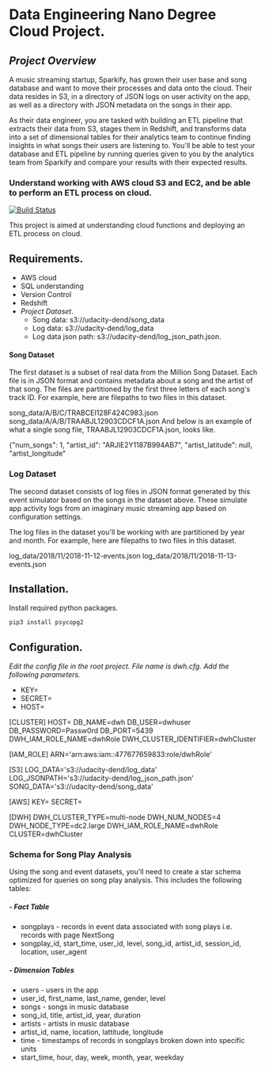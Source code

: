 # Data Engineering Nano Degree Cloud Project.
## _Project Overview_
A music streaming startup, Sparkify, has grown their user base and song database and want to move their processes and data onto the cloud. Their data resides in S3, in a directory of JSON logs on user activity on the app, as well as a directory with JSON metadata on the songs in their app.

As their data engineer, you are tasked with building an ETL pipeline that extracts their data from S3, stages them in Redshift, and transforms data into a set of dimensional tables for their analytics team to continue finding insights in what songs their users are listening to. You'll be able to test your database and ETL pipeline by running queries given to you by the analytics team from Sparkify and compare your results with their expected results.

### Understand working with AWS cloud S3 and EC2, and be able to perform an ETL process on cloud.

[![Build Status](https://travis-ci.org/joemccann/dillinger.svg?branch=master)](https://travis-ci.org/joemccann/dillinger)

This project is aimed at understanding cloud functions and deploying an ETL process on cloud.
## Requirements.
- AWS cloud
- SQL understanding
- Version Control
- Redshift
- _Project Dataset_.
    - Song data: s3://udacity-dend/song_data
    - Log data: s3://udacity-dend/log_data
    - Log data json path: s3://udacity-dend/log_json_path.json.

#### Song Dataset
The first dataset is a subset of real data from the Million Song Dataset. Each file is in JSON format and contains metadata about a song and the artist of that song. The files are partitioned by the first three letters of each song's track ID. For example, here are filepaths to two files in this dataset.

song_data/A/B/C/TRABCEI128F424C983.json
song_data/A/A/B/TRAABJL12903CDCF1A.json
And below is an example of what a single song file, TRAABJL12903CDCF1A.json, looks like.

{"num_songs": 1, "artist_id": "ARJIE2Y1187B994AB7", "artist_latitude": null, "artist_longitude"


### Log Dataset
The second dataset consists of log files in JSON format generated by this event simulator based on the songs in the dataset above. These simulate app activity logs from an imaginary music streaming app based on configuration settings.

The log files in the dataset you'll be working with are partitioned by year and month. For example, here are filepaths to two files in this dataset.

log_data/2018/11/2018-11-12-events.json
log_data/2018/11/2018-11-13-events.json

## Installation.

Install required python packages.

```sh
pip3 install psycopg2
```
## Configuration.
_Edit the config file in the root project._
_File name is dwh.cfg._
_Add the following parameters._

- KEY=
- SECRET=
- HOST=

[CLUSTER]
HOST=
DB_NAME=dwh
DB_USER=dwhuser
DB_PASSWORD=Passw0rd
DB_PORT=5439
DWH_IAM_ROLE_NAME=dwhRole
DWH_CLUSTER_IDENTIFIER=dwhCluster

[IAM_ROLE]
ARN='arn:aws:iam::477677659833:role/dwhRole'

[S3]
LOG_DATA='s3://udacity-dend/log_data'
LOG_JSONPATH='s3://udacity-dend/log_json_path.json'
SONG_DATA='s3://udacity-dend/song_data'

[AWS]
KEY=
SECRET=

[DWH] 
DWH_CLUSTER_TYPE=multi-node
DWH_NUM_NODES=4
DWH_NODE_TYPE=dc2.large
DWH_IAM_ROLE_NAME=dwhRole
CLUSTER=dwhCluster

### Schema for Song Play Analysis
Using the song and event datasets, you'll need to create a star schema optimized for queries on song play analysis. This includes the following tables:

##### - Fact Table
- songplays - records in event data associated with song plays i.e. records with page NextSong
- songplay_id, start_time, user_id, level, song_id, artist_id, session_id, location, user_agent
##### - Dimension Tables
- users - users in the app
- user_id, first_name, last_name, gender, level
- songs - songs in music database
- song_id, title, artist_id, year, duration
- artists - artists in music database
- artist_id, name, location, lattitude, longitude
- time - timestamps of records in songplays broken down into specific units
- start_time, hour, day, week, month, year, weekday



